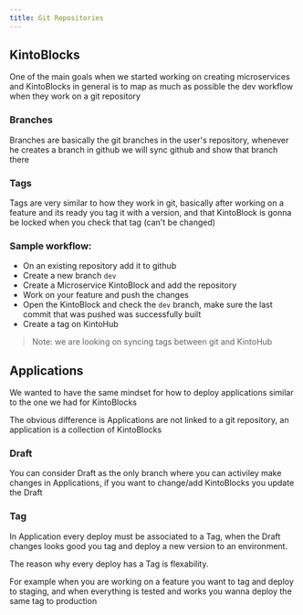 ```yaml
---
title: Git Repositories
---
```


## KintoBlocks

One of the main goals when we started working on creating microservices and KintoBlocks in general is to map as much as possible the dev workflow when they work on a git repository

### Branches

Branches are basically the git branches in the user's repository, whenever he creates a branch in github we will sync github and show that branch there

### Tags

Tags are very similar to how they work in git, basically after working on a feature and its ready you tag it with a version, and that KintoBlock is gonna be locked when you check that tag (can't be changed)

### Sample workflow:

* On an existing repository add it to github
* Create a new branch `dev`
* Create a Microservice KintoBlock and add the repository
* Work on your feature and push the changes
* Open the KintoBlock and check the `dev` branch, make sure the last commit that was pushed was successfully built
* Create a tag on KintoHub

> Note: we are looking on syncing tags between git and KintoHub

## Applications

We wanted to have the same mindset for how to deploy applications similar to the one we had for KintoBlocks

The obvious difference is Applications are not linked to a git repository, an application is a collection of KintoBlocks

### Draft

You can consider Draft as the only branch where you can activiley make changes in Applications, if you want to change/add KintoBlocks you update the Draft

### Tag

In Application every deploy must be associated to a Tag, when the Draft changes looks good you tag and deploy a new version to an environment.

The reason why every deploy has a Tag is flexability.

For example when you are working on a feature you want to tag and deploy to staging, and when everything is tested and works you wanna deploy the same tag to production
